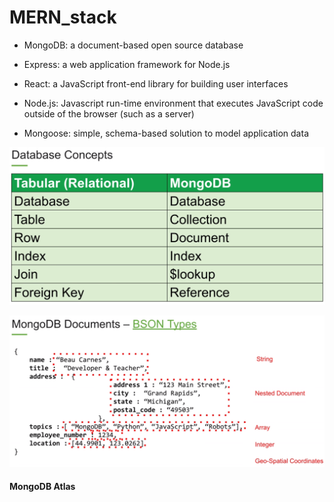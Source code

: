 # MERN_stack

- MongoDB: a document-based open source database
- Express: a web application framework for Node.js
- React: a JavaScript front-end library for building user interfaces
- Node.js: Javascript run-time environment that executes JavaScript code outside of the browser (such as a server)

- Mongoose: simple, schema-based solution to model application data

![ScreenShot](MongoDB.png)

![ScreenShot](bson_types.png)

#### MongoDB Atlas


